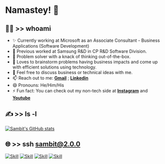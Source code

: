 # Namastey! 🙏


<!--
**MAVIN-07/MAVIN-07** is a ✨ _special_ ✨ repository because its `README.md` (this file) appears on your GitHub profile.

Here are some ideas to get you started:
-->
## 🕵️‍♂️ >> whoami
- ✨ Currently working at Microsoft as an Associate Consultant - Business Applications (Software Development)
- 🔭 Previous worked at Samsung R&D in CP R&D Software Division.
- 🌱 Problem solver with a knack of thinking out-of-the-box.
- 👯 Loves to brainstorm problems having business impacts and come up with efficient solutions using technology.
- 💬 Feel free to discuss business or technical ideas with me.
- 📫 Reach out to me: **[Gmail](mailto:sambitmishra1968@gmail.com)** ; **[Linkedin](https://www.linkedin.com/in/mishra-sambit)** 
- 😄 Pronouns: He/Him/His
- ⚡ Fun fact: You can check out my non-tech side at **[Instagram](https://www.instagram.com/_sambeats)** and **[Youtube](https://www.youtube.com/c/sambitmishra)**


## ✍ >> ls -l

[![Sambit's GitHub stats](https://github-readme-stats.vercel.app/api?username=MAVIN-07&show_icons=true&theme=dark)](https://github.com/MAVIN-07)


## 🌐 >> ssh sambit@2.0.0

[![Skill](https://img.shields.io/badge/LinkedIn-0077B5?style=for-the-badge&logo=linkedin&logoColor=white)](https://www.linkedin.com/in/mishra-sambit/)
[![Skill](https://img.shields.io/badge/Twitter-1DA1F2?style=for-the-badge&logo=twitter&logoColor=white)](https://twitter.com/sambitmishra_)
[![Skill](https://img.shields.io/badge/Instagram-E4405F?style=for-the-badge&logo=instagram&logoColor=white)](https://instagram.com/_sambeats)
[![Skill](https://img.shields.io/badge/YouTube-FF0000?style=for-the-badge&logo=youtube&logoColor=white)](https://youtube.com/c/sambitmishra)
